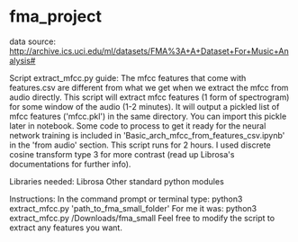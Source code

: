 # fma_project

data source: http://archive.ics.uci.edu/ml/datasets/FMA%3A+A+Dataset+For+Music+Analysis#

Script extract_mfcc.py guide:
The mfcc features that come with features.csv are different from what we get when we extract the mfcc from audio directly. This script will extract mfcc features (1 form of spectrogram) for some window of the audio (1-2 minutes). It will output a pickled list of mfcc features ('mfcc.pkl') in the same directory. You can import this pickle later in notebook. Some code to process to get it ready for the neural network training is included in 'Basic_arch_mfcc_from_features_csv.ipynb' in the 'from audio' section. This script runs for 2 hours. I used discrete cosine transform type 3 for more contrast (read up Librosa's documentations for further info).

Libraries needed:
Librosa
Other standard python modules

Instructions:
In the command prompt or terminal type: python3 extract_mfcc.py 'path_to_fma_small_folder'
For me it was: python3 extract_mfcc.py /Downloads/fma_small
Feel free to modify the script to extract any features you want.
